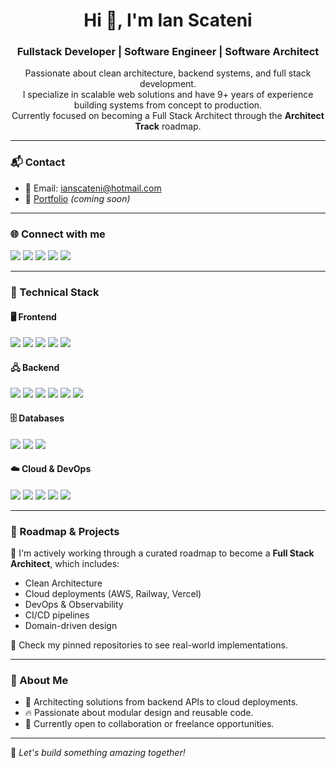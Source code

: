 <h1 align="center">Hi 👋, I'm Ian Scateni</h1>
<h3 align="center">Fullstack Developer | Software Engineer | Software Architect</h3>

<p align="center">
  Passionate about clean architecture, backend systems, and full stack development. <br/>
  I specialize in scalable web solutions and have 9+ years of experience building systems from concept to production. <br/>
  Currently focused on becoming a Full Stack Architect through the <strong>Architect Track</strong> roadmap.
</p>

---

### 📬 Contact

- 📧 Email: [ianscateni@hotmail.com](mailto:ianscateni@hotmail.com)
- 🔗 [Portfolio](https://ianscateni.com) *(coming soon)*

---

### 🌐 Connect with me

<p align="left">
  <a href="https://twitter.com/ianscateni" target="_blank"><img src="https://img.shields.io/badge/Twitter-1DA1F2?style=for-the-badge&logo=twitter&logoColor=white"/></a>
  <a href="https://linkedin.com/in/ianscateni" target="_blank"><img src="https://img.shields.io/badge/LinkedIn-0077B5?style=for-the-badge&logo=linkedin&logoColor=white"/></a>
  <a href="https://facebook.com/ianscateni" target="_blank"><img src="https://img.shields.io/badge/Facebook-1877F2?style=for-the-badge&logo=facebook&logoColor=white"/></a>
  <a href="https://instagram.com/ianscateni" target="_blank"><img src="https://img.shields.io/badge/Instagram-E4405F?style=for-the-badge&logo=instagram&logoColor=white"/></a>
  <a href="https://www.youtube.com/@ianscateni" target="_blank"><img src="https://img.shields.io/badge/YouTube-FF0000?style=for-the-badge&logo=youtube&logoColor=white"/></a>
</p>

---

### 💼 Technical Stack

#### 🖥️ Frontend
<p>
  <img src="https://img.shields.io/badge/React-20232A?style=flat&logo=react&logoColor=61DAFB"/>
  <img src="https://img.shields.io/badge/Vite-646CFF?style=flat&logo=vite&logoColor=white"/>
  <img src="https://img.shields.io/badge/TailwindCSS-06B6D4?style=flat&logo=tailwindcss&logoColor=white"/>
  <img src="https://img.shields.io/badge/TypeScript-3178C6?style=flat&logo=typescript&logoColor=white"/>
  <img src="https://img.shields.io/badge/JavaScript-F7DF1E?style=flat&logo=javascript&logoColor=black"/>
</p>

#### 🖧 Backend
<p>
  <img src="https://img.shields.io/badge/Node.js-339933?style=flat&logo=node.js&logoColor=white"/>
  <img src="https://img.shields.io/badge/Express-000000?style=flat&logo=express&logoColor=white"/>
  <img src="https://img.shields.io/badge/NestJS-E0234E?style=flat&logo=nestjs&logoColor=white"/>
  <img src="https://img.shields.io/badge/PHP-777BB4?style=flat&logo=php&logoColor=white"/>
  <img src="https://img.shields.io/badge/Laravel-FF2D20?style=flat&logo=laravel&logoColor=white"/>
  <img src="https://img.shields.io/badge/Java-007396?style=flat&logo=java&logoColor=white"/>
</p>

#### 🗄️ Databases
<p>
  <img src="https://img.shields.io/badge/MySQL-4479A1?style=flat&logo=mysql&logoColor=white"/>
  <img src="https://img.shields.io/badge/PostgreSQL-336791?style=flat&logo=postgresql&logoColor=white"/>
  <img src="https://img.shields.io/badge/MongoDB-47A248?style=flat&logo=mongodb&logoColor=white"/>
</p>

#### ☁️ Cloud & DevOps
<p>
  <img src="https://img.shields.io/badge/AWS-232F3E?style=flat&logo=amazon-aws&logoColor=white"/>
  <img src="https://img.shields.io/badge/Docker-2496ED?style=flat&logo=docker&logoColor=white"/>
  <img src="https://img.shields.io/badge/Git-F05032?style=flat&logo=git&logoColor=white"/>
  <img src="https://img.shields.io/badge/Linux-FCC624?style=flat&logo=linux&logoColor=black"/>
  <img src="https://img.shields.io/badge/Nginx-009639?style=flat&logo=nginx&logoColor=white"/>
</p>

---

### 🧭 Roadmap & Projects

🧠 I'm actively working through a curated roadmap to become a **Full Stack Architect**, which includes:
- Clean Architecture
- Cloud deployments (AWS, Railway, Vercel)
- DevOps & Observability
- CI/CD pipelines
- Domain-driven design

🔗 Check my pinned repositories to see real-world implementations.

---

### 📌 About Me

- 🧱 Architecting solutions from backend APIs to cloud deployments.
- 🔥 Passionate about modular design and reusable code.
- 💬 Currently open to collaboration or freelance opportunities.

---

📍 *Let's build something amazing together!*
